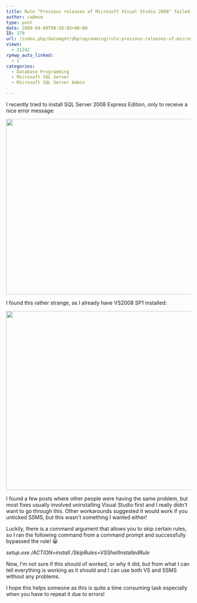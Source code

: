 ```yaml
---
title: Rule "Previous releases of Microsoft Visual Studio 2008" failed
author: ca8msm
type: post
date: 2009-04-09T09:58:03+00:00
ID: 379
url: /index.php/datamgmt/dbprogramming/rule-previous-releases-of-microsoft-visu/
views:
  - 21242
rp4wp_auto_linked:
  - 1
categories:
  - Database Programming
  - Microsoft SQL Server
  - Microsoft SQL Server Admin

---
```

I recently tried to install SQL Server 2008 Express Edition, only to receive a nice error message:

<div class="image_block">
  <img src="https://lessthandot.z19.web.core.windows.net/wp-content/uploads/blogs/DataMgmt/sql2008.png" alt="" title="" width="635" height="478" />
</div>

I found this rather strange, as I already have VS2008 SP1 installed:

<div class="image_block">
  <img src="https://lessthandot.z19.web.core.windows.net/wp-content/uploads/blogs/DataMgmt/vs2008sp1.png" alt="" title="" width="640" height="488" />
</div>

I found a few posts where other people were having the same problem, but most fixes usually involved uninstalling Visual Studio first and I really didn't want to go through this. Other workarounds suggested it would work if you unticked SSMS, but this wasn't something I wanted either! 

Luckily, there is a command argument that allows you to skip certain rules, so I ran the following command from a command prompt and successfully bypassed the rule! 😀

_setup.exe /ACTION=install /SkipRules=VSShellInstalledRule_

Now, I'm not sure if this should of worked, or why it did, but from what I can tell everything is working as it should and I can use both VS and SSMS without any problems.

I hope this helps someone as this is quite a time consuming task especially when you have to repeat it due to errors!